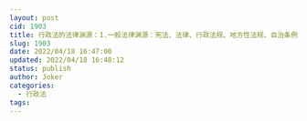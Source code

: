 ```yaml
---
layout: post
cid: 1903
title: 行政法的法律渊源：1.一般法律渊源：宪法、法律、行政法规、地方性法规、自治条例和单行条例、行政规章；2.特殊法律渊源：法律解释、国际条约、判例和指导性案例。
slug: 1903
date: 2022/04/18 16:47:00
updated: 2022/04/18 16:48:12
status: publish
author: Joker
categories: 
  - 行政法
tags: 
---
```



